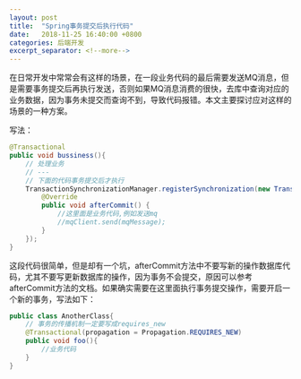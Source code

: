 ```yaml
---
layout: post
title:  "Spring事务提交后执行代码"
date:   2018-11-25 16:40:00 +0800
categories: 后端开发
excerpt_separator: <!--more-->
---
```

在日常开发中常常会有这样的场景，在一段业务代码的最后需要发送MQ消息，但是需要事务提交后再执行发送，否则如果MQ消息消费的很快，去库中查询对应的业务数据，因为事务未提交而查询不到，导致代码报错。本文主要探讨应对这样的场景的一种方案。
<!--more-->

写法：

```java
@Transactional
public void bussiness(){
    // 处理业务
    // ---
    // 下面的代码事务提交后才执行
    TransactionSynchronizationManager.registerSynchronization(new TransactionSynchronizationAdapter() {
        @Override
        public void afterCommit() {
            //这里面是业务代码,例如发送mq
            //mqClient.send(mqMessage);
        }
    });
}

```

这段代码很简单，但是却有一个坑，afterCommit方法中不要写新的操作数据库代码，尤其不要写更新数据库的操作，因为事务不会提交，原因可以参考afterCommit方法的文档。如果确实需要在这里面执行事务提交操作，需要开启一个新的事务，写法如下：

```java
public class AnotherClass{
    // 事务的传播机制一定要写成requires_new
    @Transactional(propagation = Propagation.REQUIRES_NEW)
    public void foo(){
        //业务代码
    }
}
```